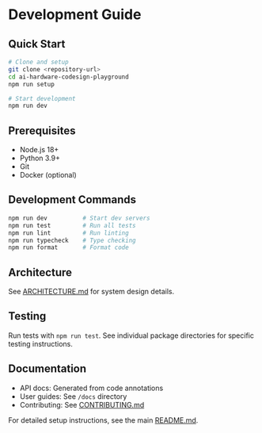 # Development Guide

## Quick Start

```bash
# Clone and setup
git clone <repository-url>
cd ai-hardware-codesign-playground
npm run setup

# Start development
npm run dev
```

## Prerequisites

* Node.js 18+
* Python 3.9+
* Git
* Docker (optional)

## Development Commands

```bash
npm run dev          # Start dev servers
npm run test         # Run all tests
npm run lint         # Run linting
npm run typecheck    # Type checking
npm run format       # Format code
```

## Architecture

See [ARCHITECTURE.md](../ARCHITECTURE.md) for system design details.

## Testing

Run tests with `npm run test`. See individual package directories for specific testing instructions.

## Documentation

* API docs: Generated from code annotations
* User guides: See `/docs` directory
* Contributing: See [CONTRIBUTING.md](../CONTRIBUTING.md)

For detailed setup instructions, see the main [README.md](../README.md).